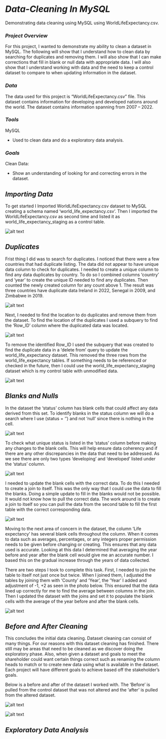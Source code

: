 # ***Data-Cleaning In MySQL***

  Demonstrating data cleaning using MySQL using WorldLifeExpectancy.csv.


### ***Project Overview***

  For this project, I wanted to demonstrate my ability to clean a dataset in MySQL. The following will show that I understand how to clean data by searching for duplicates and removing them. I will also show that I can make corrections that fill in blank or null data with appropriate data. I will also show that I understand working with data and the need to keep a control dataset to compare to when updating information in the dataset.


### ***Data***

  The data used for this project is “WorldLifeExpectancy.csv” file. This dataset contains information for developing and developed nations around the world. The dataset contains information spanning from 2007 – 2022.


### ***Tools***

MySQL
  - Used to clean data and do a exploratory data analysis.


### ***Goals***

Clean Data:
  - Show an understanding of looking for and correcting errors in the dataset.



## ***Importing Data***

  To get started I Imported WorldLifeExpectancy.csv dataset to MySQL creating a schema named ‘world_life_expectancy.csv’. Then I imported the WorldLifeExpectancy.csv as second time and listed it as world_life_expectancy_staging as a control table.

![alt text](Dataset1.0.png)



## ***Duplicates***

  Frist thing I did was to search for duplicates. I noticed that there were a few countries that had duplicate listing. The data did not appear to have unique data column to check for duplicates. I needed to create a unique column to find any data duplicates by country. To do so I combined columns ‘country’ and ‘year’ to create the unique ID needed to find any duplicates. Then counted the newly created column for any count above 1. The result was three countries have duplicate data Ireland in 2022, Senegal in 2009, and Zimbabwe in 2019.

![alt text](dulpcated_data_cleaning1.0.png)


  Next, I needed to find the location to do duplicates and remove them from the dataset. To find the location of the duplicates I used a subquery to find the ‘Row_ID’ column where the duplicated data was located.

![alt text](dulpcated_data_cleaning1.1.png)


  To remove the identified Row_ID I used the subquery that was created to find the duplicate data in a ‘delete from’ query to update the world_life_expectancy dataset. This removed the three rows from the world_life_expectancy tables. If something needs to be referenced or checked in the future, then I could use the world_life_expectancy_staging dataset which is my control table with unmodified data.

![alt text](dulpcated_data_cleaning1.2.png)



## ***Blanks and Nulls***

  In the dataset the ‘status’ column has blank cells that could affect any data derived from this set. To identify blanks in the status column we will do a search where I use (status = ‘’) and not ‘null’ since there is nothing in the cell.

![alt text](blanks_and_null_cleaning1.0.png)


  To check what unique status is listed in the ‘status’ column before making any changes to the blank cells. This will help ensure data coherency and if there are any other discrepancies in the data that need to be addressed. As we see there are only two types ‘developing’ and ‘developed’ listed under the ‘status’ column.

![alt text](blanks_and_null_cleaning1.1.png)


  I needed to update the blank cells with the correct data. To do this I needed to create a join to itself. This was the only way that I could use the data to fill the blanks. Doing a simple update to fill in the blanks would not be possible. It would not know how to pull the correct data. The work around is to create a join to itself so you can pull the data from the second table to fill the first table with the correct corresponding data.

![alt text](blanks_and_null_cleaning1.2.png)


  Moving to the next area of concern in the dataset, the column ‘Life expectancy’ has several blank cells throughout the column. When it comes to data such as averages, percentages, or any integers proper permission needs to be given before changing or creating. This ensures that any data used is accurate. Looking at this data I determined that averaging the year before and year after the blank cell would give me an accurate number. I based this on the gradual increase through the years of data collected.

  There are two steps I took to complete this task. First, I needed to join the table to itself not just once but twice. When I joined them, I adjusted the tables by joining them with ‘County’ and ‘Year’, the ‘Year’ I added and adjustment of -1, +2 as seen in the photo below. This ensured that the data lined up correctly for me to find the average between columns in the join. Then I updated the dataset with the joins and set it to populate the blank cells with the average of the year before and after the blank cells.

![alt text](blanks_and_null_cleaning1.3.png)



## ***Before and After Cleaning***


  This concludes the initial data cleaning. Dataset cleaning can consist of many things. For our reasons with this dataset cleaning has finished. There still may be areas that need to be cleaned as we discover doing the exploratory phase. Also, when given a dataset and goals to meet the shareholder could want certain things correct such as renaming the column heads to match or to create new data using what is available in the dataset. Each project will have different goals to achieve based off the stakeholder’s goals.

  Below is a before and after of the dataset I worked with. The ‘Before’ is pulled from the control dataset that was not altered and the ‘after’ is pulled from the altered dataset.
                    
![alt text](before.png)

![alt text](after.png)



## ***Exploratory Data Analysis***

